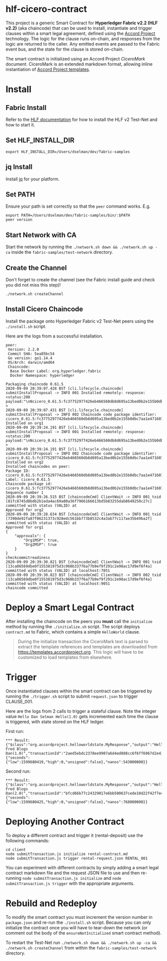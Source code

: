 # hlf-cicero-contract

This project is a generic Smart Contract for **Hyperledger Fabric v2.2 (HLF v2.2)** (aka chaincode) that can be used to install, instantiate and trigger clauses within a smart legal agreement, defined using the [Accord Project](https://accordproject.org) technology. The logic for the clause runs on-chain, and responses from the logic are returned to the caller. Any emitted events are passed to the Fabric event bus, and the state for the clause is stored on-chain.

The smart contract is initialized using an Accord Project *CiceroMark* document. CiceroMark is an extended markdown format, allowing inline instantiation of [Accord Project templates](https://docs.accordproject.org/docs/accordproject.html).

# Install

## Fabric Install
Refer to the [HLF documentation](https://hyperledger-fabric.readthedocs.io/en/release-2.2/install.html) for how to install the HLF v2 Test-Net and how to start it.

## Set HLF_INSTALL_DIR

```
export HLF_INSTALL_DIR=/Users/dselman/dev/fabric-samples
```

## jq Install
Install [jq](https://stedolan.github.io/jq/) for your platform.

## Set PATH

Ensure your path is set correctly so that the `peer` command works. E.g.

```
export PATH=/Users/dselman/dev/fabric-samples/bin/:$PATH
peer version
```

## Start Network **with CA**

Start the network by running the `./network.sh down && ./network.sh up -ca` inside the `fabric-samples/test-network` directory.

## Create the Channel

Don't forget to create the channel (see the Fabric install guide and check you did not miss this step)!

```
./network.sh createChannel
```

## Install Cicero Chaincode

Install the package onto Hyperledger Fabric v2 Test-Net peers using the `./install.sh` script.

Here are the logs from a successful installation.

```
peer:
 Version: 2.2.0
 Commit SHA: 5ea85bc54
 Go version: go1.14.4
 OS/Arch: darwin/amd64
 Chaincode:
  Base Docker Label: org.hyperledger.fabric
  Docker Namespace: hyperledger

Packaging chaincode 0.61.5
2020-09-09 20:39:07.428 BST [cli.lifecycle.chaincode] submitInstallProposal -> INFO 001 Installed remotely: response:<status:200 payload:"\nNcicero_0.61.5:fc37752977426eb466560db8d695a13bed0b2e155b0dbc7aa1e471607dc12abc\022\rcicero_0.61.5" > 
2020-09-09 20:39:07.431 BST [cli.lifecycle.chaincode] submitInstallProposal -> INFO 002 Chaincode code package identifier: cicero_0.61.5:fc37752977426eb466560db8d695a13bed0b2e155b0dbc7aa1e471607dc12abc
Installed on org1
2020-09-09 20:39:24.191 BST [cli.lifecycle.chaincode] submitInstallProposal -> INFO 001 Installed remotely: response:<status:200 payload:"\nNcicero_0.61.5:fc37752977426eb466560db8d695a13bed0b2e155b0dbc7aa1e471607dc12abc\022\rcicero_0.61.5" > 
2020-09-09 20:39:24.191 BST [cli.lifecycle.chaincode] submitInstallProposal -> INFO 002 Chaincode code package identifier: cicero_0.61.5:fc37752977426eb466560db8d695a13bed0b2e155b0dbc7aa1e471607dc12abc
Installed on org2
Installed chaincodes on peer:
Package ID: cicero_0.61.5:fc37752977426eb466560db8d695a13bed0b2e155b0dbc7aa1e471607dc12abc, Label: cicero_0.61.5
Chaincode package id:  cicero_0.61.5:fc37752977426eb466560db8d695a13bed0b2e155b0dbc7aa1e471607dc12abc
Sequence number 1
2020-09-09 20:39:26.515 BST [chaincodeCmd] ClientWait -> INFO 001 txid [81fc8745d8bdb2b1eda4ac69a80a36f7966166613bd5b83255dab8649250c27c] committed with status (VALID) at 
Approved for org2
2020-09-09 20:39:28.634 BST [chaincodeCmd] ClientWait -> INFO 001 txid [7390de92fa87f06231373c928edc561bb773b8532c4a3ab77c117ae35b49ba2f] committed with status (VALID) at 
Approved for org1
{
	"approvals": {
		"Org1MSP": true,
		"Org2MSP": true
	}
}
checkcommitreadiness
2020-09-09 20:39:30.821 BST [chaincodeCmd] ClientWait -> INFO 001 txid [13ca86569dbe0f155381975d3c960b337f6a77b9ef9f291c2e98ac17d9ef6f4a] committed with status (VALID) at localhost:7051
2020-09-09 20:39:30.823 BST [chaincodeCmd] ClientWait -> INFO 002 txid [13ca86569dbe0f155381975d3c960b337f6a77b9ef9f291c2e98ac17d9ef6f4a] committed with status (VALID) at localhost:9051
chaincode committed
```

# Deploy a Smart Legal Contract

After installing the chaincode on the peers you **must** call the `initialize` method by running the `./initialize.sh` script.
The script deploys `contract.md` to Fabric, which contains a simple `HelloWorld` clause.

> During the initialize transaction the CiceroMark text is parsed to extract the template references and templates are downloaded from https://templates.accordproject.org. This logic will have to be customized to load templates from elsewhere.

# Trigger

Once instantiated clauses within the smart contract can be triggered by running the `./trigger.sh` script to submit `request.json` to trigger CLAUSE_001.

Here are the logs from 2 calls to trigger a stateful clause. Note the integer value `Hello Dan Selman Hello(1.0)` gets incremented each time the clause is triggered, with state stored on the HLF ledger.

First run:

```
*** Result: {"$class":"org.accordproject.helloworldstate.MyResponse","output":"Hello Fred Blogs Dan(1.0)","transactionId":"2aed5ebdc2378ee9907a6d4ed888cc6f6ff6967d2e41c630a5ead32681bbdcf7","timestamp":{"seconds":{"low":1599680419,"high":0,"unsigned":false},"nanos":543000000}}
```

Second run:

```
*** Result: {"$class":"org.accordproject.helloworldstate.MyResponse","output":"Hello Fred Blogs Dan(2.0)","transactionId":"bfcd66b77c24329017e6bb500637cede10d22f42f7e4942809261caf813b0def","timestamp":{"seconds":{"low":1599680425,"high":0,"unsigned":false},"nanos":768000000}}
```

# Deploying Another Contract

To deploy a different contract and trigger it (rental-deposit) use the following commands:

```
cd client
node submitTransaction.js initialize rental-contract.md
node submitTransaction.js trigger rental-request.json RENTAL_001
```

You can experiment with different contracts by simply adding a smart legal contract markdown file and the request JSON file to use and then re-running `node submitTransaction.js initialize` and `node submitTransaction.js trigger` with the appropriate arguments.

# Rebuild and Redeploy

To modify the smart contract you must increment the version number in `package.json` and re-run the `./install.sh` script. Because you can only initialize the contract once you will have to tear-down the network (or comment out the body of the `ensureNotInitialized` smart contract method).

To restart the Test-Net run `./network.sh down && ./network.sh up -ca && ./network.sh createChannel` from within the `fabric-samples/test-network` directory.